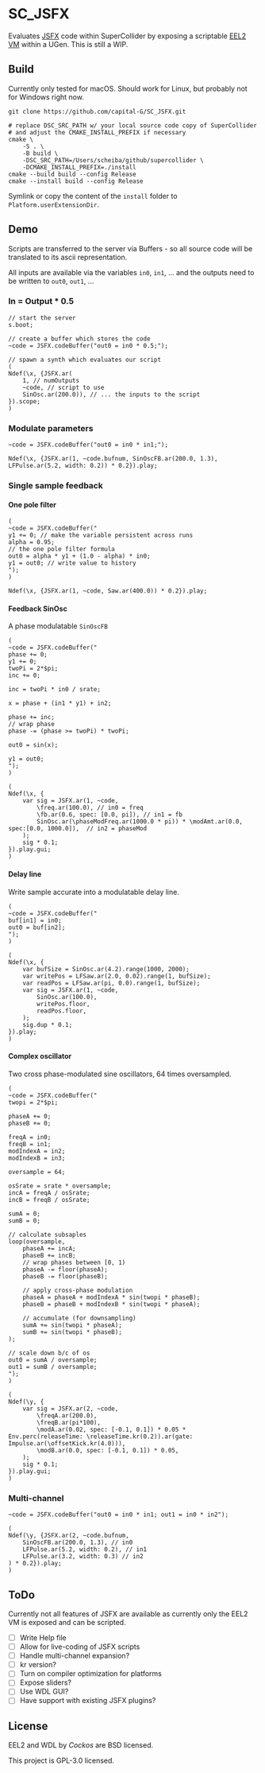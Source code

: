 # SC_JSFX

Evaluates [JSFX](https://www.reaper.fm/sdk/js/js.php) code within SuperCollider by exposing a scriptable [EEL2 VM](https://www.cockos.com/EEL2/) within a UGen.
This is still a WIP.

## Build

Currently only tested for macOS.
Should work for Linux, but probably not for Windows right now.

```shell
git clone https://github.com/capital-G/SC_JSFX.git

# replace DSC_SRC_PATH w/ your local source code copy of SuperCollider
# and adjust the CMAKE_INSTALL_PREFIX if necessary
cmake \
    -S . \
    -B build \
    -DSC_SRC_PATH=/Users/scheiba/github/supercollider \
    -DCMAKE_INSTALL_PREFIX=./install
cmake --build build --config Release
cmake --install build --config Release
```

Symlink or copy the content of the `install` folder to `Platform.userExtensionDir`.

## Demo

Scripts are transferred to the server via Buffers - so all source code will be translated to its ascii representation.

All inputs are available via the variables `in0`, `in1`, ... and the outputs need to be written to `out0`, `out1`, ...

### In = Output * 0.5

```supercollider
// start the server
s.boot;

// create a buffer which stores the code
~code = JSFX.codeBuffer("out0 = in0 * 0.5;");

// spawn a synth which evaluates our script
(
Ndef(\x, {JSFX.ar(
	1, // numOutputs
	~code, // script to use
	SinOsc.ar(200.0)), // ... the inputs to the script
}).scope;
)
```

### Modulate parameters

```supercollider
~code = JSFX.codeBuffer("out0 = in0 * in1;");

Ndef(\x, {JSFX.ar(1, ~code.bufnum, SinOscFB.ar(200.0, 1.3), LFPulse.ar(5.2, width: 0.2)) * 0.2}).play;
```

### Single sample feedback

#### One pole filter

```supercollider
(
~code = JSFX.codeBuffer("
y1 += 0; // make the variable persistent across runs
alpha = 0.95;
// the one pole filter formula
out0 = alpha * y1 + (1.0 - alpha) * in0;
y1 = out0; // write value to history
");
)

Ndef(\x, {JSFX.ar(1, ~code, Saw.ar(400.0)) * 0.2}).play;
```

#### Feedback SinOsc

A phase modulatable `SinOscFB`

```supercollider
(
~code = JSFX.codeBuffer("
phase += 0;
y1 += 0;
twoPi = 2*$pi;
inc += 0;

inc = twoPi * in0 / srate;

x = phase + (in1 * y1) + in2;

phase += inc;
// wrap phase
phase -= (phase >= twoPi) * twoPi;

out0 = sin(x);

y1 = out0;
");
)

(
Ndef(\x, {
	var sig = JSFX.ar(1, ~code,
		\freq.ar(100.0), // in0 = freq
		\fb.ar(0.6, spec: [0.0, pi]), // in1 = fb
		SinOsc.ar(\phaseModFreq.ar(1000.0 * pi)) * \modAmt.ar(0.0, spec:[0.0, 1000.0]),  // in2 = phaseMod
	);
	sig * 0.1;
}).play.gui;
)
```

#### Delay line

Write sample accurate into a modulatable delay line.

```supercollider
(
~code = JSFX.codeBuffer("
buf[in1] = in0;
out0 = buf[in2];
");
)

(
Ndef(\x, {
	var bufSize = SinOsc.ar(4.2).range(1000, 2000);
	var writePos = LFSaw.ar(2.0, 0.02).range(1, bufSize);
	var readPos = LFSaw.ar(pi, 0.0).range(1, bufSize);
	var sig = JSFX.ar(1, ~code,
		SinOsc.ar(100.0),
		writePos.floor,
		readPos.floor,
	);
	sig.dup * 0.1;
}).play;
)
```

#### Complex oscillator

Two cross phase-modulated sine oscillators, 64 times oversampled.

```supercollider
(
~code = JSFX.codeBuffer("
twopi = 2*$pi;

phaseA += 0;
phaseB += 0;

freqA = in0;
freqB = in1;
modIndexA = in2;
modIndexB = in3;

oversample = 64;

osSrate = srate * oversample;
incA = freqA / osSrate;
incB = freqB / osSrate;

sumA = 0;
sumB = 0;

// calculate subsaples
loop(oversample,
    phaseA += incA;
    phaseB += incB;
    // wrap phases between [0, 1)
    phaseA -= floor(phaseA);
    phaseB -= floor(phaseB);

    // apply cross-phase modulation
    phaseA = phaseA + modIndexA * sin(twopi * phaseB);
    phaseB = phaseB + modIndexB * sin(twopi * phaseA);

    // accumulate (for downsampling)
    sumA += sin(twopi * phaseA);
    sumB += sin(twopi * phaseB);
);

// scale down b/c of os
out0 = sumA / oversample;
out1 = sumB / oversample;
");
)

(
Ndef(\y, {
	var sig = JSFX.ar(2, ~code, 
		\freqA.ar(200.0),
		\freqB.ar(pi*100),
		\modA.ar(0.02, spec: [-0.1, 0.1]) * 0.05 * Env.perc(releaseTime: \releaseTime.kr(0.2)).ar(gate: Impulse.ar(\offsetKick.kr(4.0))),
		\modB.ar(0.0, spec: [-0.1, 0.1]) * 0.05,
	);
	sig * 0.1;
}).play.gui;
)
```

### Multi-channel

```supercollider
~code = JSFX.codeBuffer("out0 = in0 * in1; out1 = in0 * in2");

(
Ndef(\y, {JSFX.ar(2, ~code.bufnum, 
	SinOscFB.ar(200.0, 1.3), // in0
	LFPulse.ar(5.2, width: 0.2), // in1
	LFPulse.ar(3.2, width: 0.3) // in2
) * 0.2}).play;
)
```


## ToDo

Currently not all features of JSFX are available as currently only the EEL2 VM is exposed and can be scripted.

* [ ] Write Help file
* [ ] Allow for live-coding of JSFX scripts
* [ ] Handle multi-channel expansion?
* [ ] kr version?
* [ ] Turn on compiler optimization for platforms
* [ ] Expose sliders?
* [ ] Use WDL GUI?
* [ ] Have support with existing JSFX plugins?

## License

EEL2 and WDL by *Cockos* are BSD licensed.

This project is GPL-3.0 licensed.
